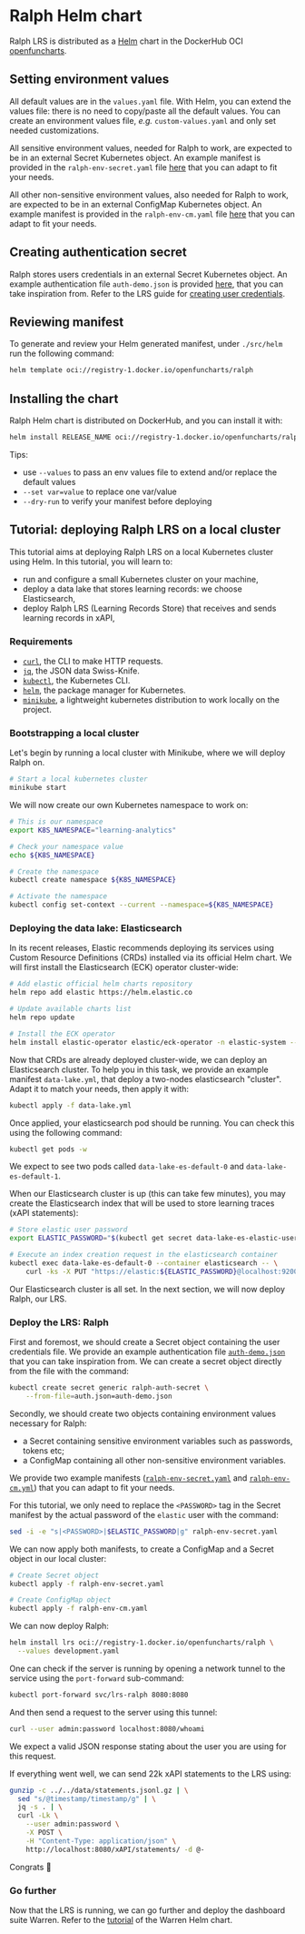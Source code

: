 # Ralph Helm chart

Ralph LRS is distributed as a [Helm](https://helm.sh/) chart in the DockerHub OCI
[openfuncharts](https://hub.docker.com/r/openfuncharts).

## Setting environment values

All default values are in the `values.yaml` file. With Helm, you can extend the values
file: there is no need to copy/paste all the default values. You can create an
environment values file, _e.g._ `custom-values.yaml` and only set needed customizations.

All sensitive environment values, needed for Ralph to work, are expected to be in an
external Secret Kubernetes object. An example manifest is provided in the
`ralph-env-secret.yaml` file
[here](https://github.com/openfun/ralph/blob/main/src/helm/manifests/ralph-env-secret.yaml)
that you can adapt to fit your needs.

All other non-sensitive environment values, also needed for Ralph to work, are expected
to be in an external ConfigMap Kubernetes object. An example manifest is provided in the
`ralph-env-cm.yaml` file
[here](https://github.com/openfun/ralph/blob/main/src/helm/manifests/ralph-env-cm.yaml)
that you can adapt to fit your needs.

## Creating authentication secret

Ralph stores users credentials in an external Secret Kubernetes object. An example
authentication file `auth-demo.json` is provided
[here](https://github.com/openfun/ralph/blob/main/src/helm/manifests/auth-demo.json),
that you can take inspiration from. Refer to the LRS guide for [creating user
credentials](https://openfun.github.io/ralph/latest/tutorials/lrs/authentication/basic/#creating_user_credentials).

## Reviewing manifest

To generate and review your Helm generated manifest, under `./src/helm` run the
following command:

```bash
helm template oci://registry-1.docker.io/openfuncharts/ralph
```

## Installing the chart

Ralph Helm chart is distributed on DockerHub, and you can install it with:
```bash
helm install RELEASE_NAME oci://registry-1.docker.io/openfuncharts/ralph
```

Tips:

* use `--values` to pass an env values file to extend and/or replace the default values
* `--set var=value` to replace one var/value
* `--dry-run` to verify your manifest before deploying


## Tutorial: deploying Ralph LRS on a local cluster

This tutorial aims at deploying Ralph LRS on a local Kubernetes cluster using Helm. In
this tutorial, you will learn to:

- run and configure a small Kubernetes cluster on your machine,
- deploy a data lake that stores learning records: we choose Elasticsearch,
- deploy Ralph LRS (Learning Records Store) that receives and sends learning records in
  xAPI,

### Requirements

- [`curl`](https://curl.se/), the CLI to make HTTP requests.
- [`jq`](https://stedolan.github.io/jq/), the JSON data Swiss-Knife.
- [`kubectl`](https://kubernetes.io/docs/tasks/tools/#kubectl), the Kubernetes CLI.
- [`helm`](https://helm.sh/), the package manager for Kubernetes.
- [`minikube`](https://minikube.sigs.k8s.io/docs/start/), a lightweight kubernetes
  distribution to work locally on the project.

### Bootstrapping a local cluster

Let's begin by running a local cluster with Minikube, where we will deploy Ralph on.

```bash
# Start a local kubernetes cluster
minikube start
```

We will now create our own Kubernetes namespace to work on:

```bash
# This is our namespace
export K8S_NAMESPACE="learning-analytics"

# Check your namespace value
echo ${K8S_NAMESPACE}

# Create the namespace
kubectl create namespace ${K8S_NAMESPACE}

# Activate the namespace
kubectl config set-context --current --namespace=${K8S_NAMESPACE}
```

### Deploying the data lake: Elasticsearch

In its recent releases, Elastic recommends deploying its services using Custom Resource
Definitions (CRDs) installed via its official Helm chart. We will first install the
Elasticsearch (ECK) operator cluster-wide:

```bash
# Add elastic official helm charts repository
helm repo add elastic https://helm.elastic.co

# Update available charts list
helm repo update

# Install the ECK operator
helm install elastic-operator elastic/eck-operator -n elastic-system --create-namespace
```

Now that CRDs are already deployed cluster-wide, we can deploy an Elasticsearch cluster.
To help you in this task, we provide an example manifest `data-lake.yml`, that deploy a
two-nodes elasticsearch "cluster". Adapt it to match your needs, then apply it with:

```bash
kubectl apply -f data-lake.yml
```

Once applied, your elasticsearch pod should be running. You can check this using the
following command:

```bash
kubectl get pods -w
```

We expect to see two pods called `data-lake-es-default-0` and `data-lake-es-default-1`.

When our Elasticsearch cluster is up (this can take few minutes), you may create the
Elasticsearch index that will be used to store learning traces (xAPI statements):

```bash
# Store elastic user password
export ELASTIC_PASSWORD="$(kubectl get secret data-lake-es-elastic-user -o jsonpath="{.data.elastic}" | base64 -d)"

# Execute an index creation request in the elasticsearch container
kubectl exec data-lake-es-default-0 --container elasticsearch -- \
    curl -ks -X PUT "https://elastic:${ELASTIC_PASSWORD}@localhost:9200/statements?pretty"
```

Our Elasticsearch cluster is all set. In the next section, we will now deploy Ralph, our
LRS.

### Deploy the LRS: Ralph

First and foremost, we should create a Secret object containing the user credentials
file. We provide an example authentication file
[`auth-demo.json`](https://github.com/openfun/ralph/blob/main/src/helm/manifests/auth-demo.json)
that you can take inspiration from. We can create a secret object directly from the file
with the command:

```bash
kubectl create secret generic ralph-auth-secret \
    --from-file=auth.json=auth-demo.json
```

Secondly, we should create two objects containing environment values necessary for Ralph:

- a Secret containing sensitive environment variables such as passwords, tokens etc;
- a ConfigMap containing all other non-sensitive environment variables.

We provide two example manifests
([`ralph-env-secret.yaml`](https://github.com/openfun/ralph/blob/main/src/helm/manifests/ralph-env-secret.yaml)
and
[`ralph-env-cm.yml`](https://github.com/openfun/ralph/blob/main/src/helm/manifests/ralph-env-cm.yaml))
that you can adapt to fit your needs. 

For this tutorial, we only need to replace the `<PASSWORD>` tag in the Secret manifest
by the actual password of the `elastic` user with the command:
```bash
sed -i -e "s|<PASSWORD>|$ELASTIC_PASSWORD|g" ralph-env-secret.yaml
```

We can now apply both manifests, to create a ConfigMap and a Secret object in our local
cluster:
```bash
# Create Secret object
kubectl apply -f ralph-env-secret.yaml

# Create ConfigMap object
kubectl apply -f ralph-env-cm.yaml
```

We can now deploy Ralph:
```bash
helm install lrs oci://registry-1.docker.io/openfuncharts/ralph \
  --values development.yaml
```

One can check if the server is running by opening a network tunnel to the service using
the `port-forward` sub-command:

```bash
kubectl port-forward svc/lrs-ralph 8080:8080
```

And then send a request to the server using this tunnel:

```bash
curl --user admin:password localhost:8080/whoami
```

We expect a valid JSON response stating about the user you are using for this request.

If everything went well, we can send 22k xAPI statements to the LRS using:

```bash
gunzip -c ../../data/statements.jsonl.gz | \
  sed "s/@timestamp/timestamp/g" | \
  jq -s . | \
  curl -Lk \
    --user admin:password \
    -X POST \
    -H "Content-Type: application/json" \
    http://localhost:8080/xAPI/statements/ -d @-
```

Congrats 🎉

### Go further

Now that the LRS is running, we can go further and deploy the dashboard suite Warren.
Refer to the
[tutorial](https://github.com/openfun/warren/tree/main/src/helm#deploy-the-dashboard-suite-warren)
of the Warren Helm chart.

